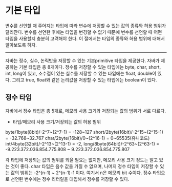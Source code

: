 # 기본 타입


변수를 선언할 때 주어지는 타입에 따라 변수에 저장할 수 있는 값의 종류와 허용 범위가 달리잔다.
변수를 선언한 후에는 타입을 변경할 수 없기 때문에 변수를 선언할 때 어떤 타입을 사용할지 충분히 고려해야 한다.
이 절에서는 타입의 종류와 허용 범위에 대해서 알아보도록 하자.

---
자바는 정수, 실수, 논릭밧을 저장할 수 있는 기본primitive 타입을 제공한다. 자바가 제공하는 기본 타입은 총 8개이다.
정수를 저장할 수 있는 타입에는 byte, char, short, int, long이 있고, 소수점이 있는 실수를 저장할 수 있는 타입에는 float, double이 있다.
그리고 true, float와 같은 논리값을 저장할 수 있는 타입에는 boolean이 있다.


## 정수 타입


자바에서 정수 타입은 총 5개로, 메모리 사용 크기와 저장되는 값의 범위가 서로 다르다.

* 타입/메모리 사용 크기/저장되는 값의 허용 범위

byte/1byte(8bit)/-2^7~(2^7-1) = -128~127
short/2byte(16bit)/-2^15~(2^15-1) = -32.768~32.767
char/2byte(16bit)/0~(2^16-1) = 0~65535(유니코드)
int/4byte(32bit)/-2^13~(2^13-1) = -2,
long/8byte(64bit)/-2^63~(2^63-1) = -9.223.372.036.854.775.808 ~ 9.223.372.036.854.775.807


각 타입에 저장되는 값의 범위를 외울 필요는 없지만, 메모리 사용 크기 정도는 알고 있는 것이 좋다.
char 타입은 음수 값을 가질 수 없으며, 나머지 정수 타입이 저장할 수 있는 값의 범위는 -2^(n-1) ~ 2^(n-1)-1 이다.
여기서 n은 메모리 bit 수이다. 정수 타입으로 선언된 변수에는 정수 리터럴을 대입해서 정수를 저장할 수 있다.